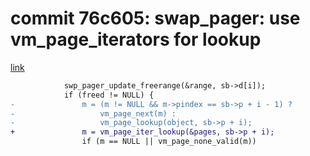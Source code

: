 # commit 76c605: swap_pager: use vm_page_iterators for lookup
[link](https://github.com/freebsd/freebsd-src/commit/76c60597fa2af9ec5b5a24305794b70ad1530755)

```diff
 			swp_pager_update_freerange(&range, sb->d[i]);
 			if (freed != NULL) {
-				m = (m != NULL && m->pindex == sb->p + i - 1) ?
-				    vm_page_next(m) :
-				    vm_page_lookup(object, sb->p + i);
+				m = vm_page_iter_lookup(&pages, sb->p + i);
 				if (m == NULL || vm_page_none_valid(m))
```
